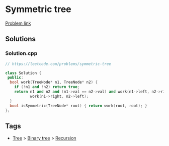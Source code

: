 # Symmetric tree

[Problem link](https://leetcode.com/problems/symmetric-tree)

## Solutions


### Solution.cpp
```cpp
// https://leetcode.com/problems/symmetric-tree

class Solution {
 public:
  bool work(TreeNode* n1, TreeNode* n2) {
    if (!n1 and !n2) return true;
    return n1 and n2 and (n1->val == n2->val) and work(n1->left, n2->right) and
           work(n1->right, n2->left);
  }
  bool isSymmetric(TreeNode* root) { return work(root, root); }
};
```
## Tags

* [Tree](/README.md#Tree) > [Binary tree](/README.md#Tree-Binary_tree) > [Recursion](/README.md#Tree-Binary_tree-Recursion)
